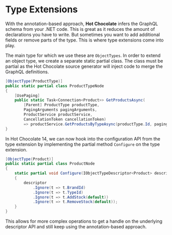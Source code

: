 # Type Extensions

With the annotation-based approach, **Hot Chocolate** infers the GraphQL schema from your .NET code. This is great as it reduces the amount of declarations you have to write. But sometimes you want to add additional fields or remove parts of the type. This is where type extensions come into play.

The main type for which we use these are `ObjectTypes`. In order to extend an object type, we create a separate static partial class. The class must be partial as the Hot Chocolate source generator will inject code to merge the GraphQL definitions.

```csharp
[ObjectType(ProductType)]
public static partial class ProductTypeNode
{
    [UsePaging]
    public static Task<Connection<Product>> GetProductsAsync(
        [Parent] ProductType productType,
        PagingArguments pagingArguments,
        ProductService productService,
        CancellationToken cancellationToken)
        => productService.GetProductsByTypeAsync(productType.Id, pagingArguments, cancellationToken).ToConnectionAsync();
}
```

In Hot Chocolate 14, we can now hook into the configuration API from the type extension by implementing the partial method `Configure` on the type extension.

```csharp
[ObjectType(Product)]
public static partial class ProductNode
{
    static partial void Configure(IObjectTypeDescriptor<Product> descriptor)
    {
        descriptor
            .Ignore(t => t.BrandId)
            .Ignore(t => t.TypeId)
            .Ignore(t => t.AddStock(default))
            .Ignore(t => t.RemoveStock(default));
    }
}
```

This allows for more complex operations to get a handle on the underlying descriptor API and still keep using the annotation-based approach.
